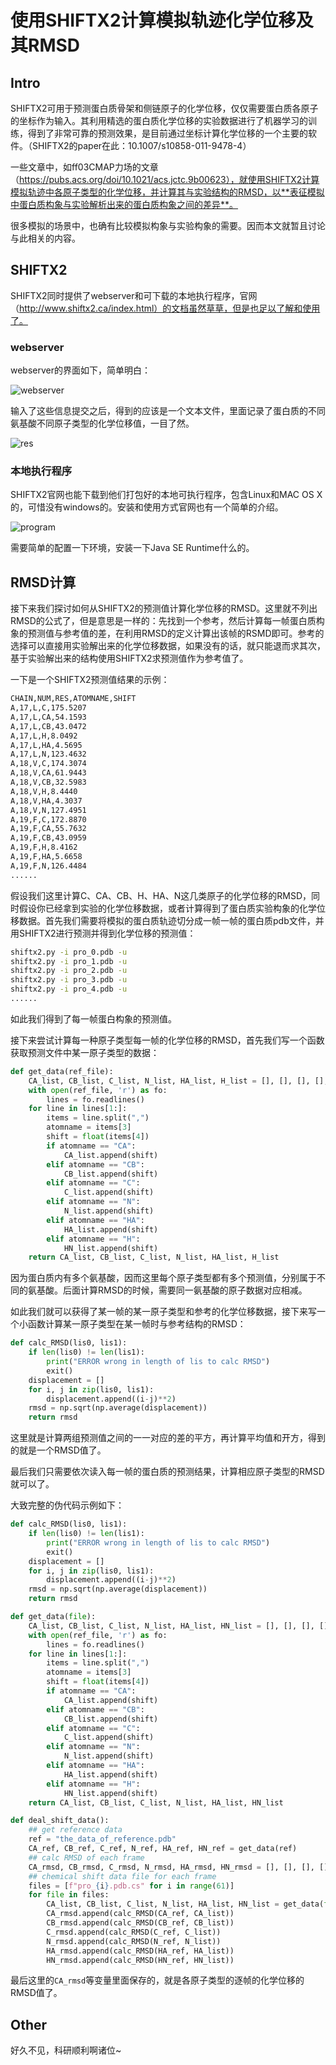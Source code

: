 # 使用SHIFTX2计算模拟轨迹化学位移及其RMSD

## Intro

SHIFTX2可用于预测蛋白质骨架和侧链原子的化学位移，仅仅需要蛋白质各原子的坐标作为输入。其利用精选的蛋白质化学位移的实验数据进行了机器学习的训练，得到了非常可靠的预测效果，是目前通过坐标计算化学位移的一个主要的软件。（SHIFTX2的paper在此：10.1007/s10858-011-9478-4）

一些文章中，如ff03CMAP力场的文章（https://pubs.acs.org/doi/10.1021/acs.jctc.9b00623），就使用SHIFTX2计算模拟轨迹中各原子类型的化学位移，并计算其与实验结构的RMSD，以**表征模拟中蛋白质构象与实验解析出来的蛋白质构象之间的差异**。

很多模拟的场景中，也确有比较模拟构象与实验构象的需要。因而本文就暂且讨论与此相关的内容。



## SHIFTX2

SHIFTX2同时提供了webserver和可下载的本地执行程序，官网（http://www.shiftx2.ca/index.html）的文档虽然草草，但是也足以了解和使用了。

### webserver

webserver的界面如下，简单明白：

![webserver](0.png)

输入了这些信息提交之后，得到的应该是一个文本文件，里面记录了蛋白质的不同氨基酸不同原子类型的化学位移值，一目了然。

![res](ins6.png)



### 本地执行程序

SHIFTX2官网也能下载到他们打包好的本地可执行程序，包含Linux和MAC OS X的，可惜没有windows的。安装和使用方式官网也有一个简单的介绍。

![program](1.png)

需要简单的配置一下环境，安装一下Java SE Runtime什么的。



## RMSD计算

接下来我们探讨如何从SHIFTX2的预测值计算化学位移的RMSD。这里就不列出RMSD的公式了，但是意思是一样的：先找到一个参考，然后计算每一帧蛋白质构象的预测值与参考值的差，在利用RMSD的定义计算出该帧的RSMD即可。参考的选择可以直接用实验解出来的化学位移数据，如果没有的话，就只能退而求其次，基于实验解出来的结构使用SHIFTX2求预测值作为参考值了。

一下是一个SHIFTX2预测值结果的示例：

```txt
CHAIN,NUM,RES,ATOMNAME,SHIFT
A,17,L,C,175.5207
A,17,L,CA,54.1593
A,17,L,CB,43.0472
A,17,L,H,8.0492
A,17,L,HA,4.5695
A,17,L,N,123.4632
A,18,V,C,174.3074
A,18,V,CA,61.9443
A,18,V,CB,32.5983
A,18,V,H,8.4440
A,18,V,HA,4.3037
A,18,V,N,127.4951
A,19,F,C,172.8870
A,19,F,CA,55.7632
A,19,F,CB,43.0959
A,19,F,H,8.4162
A,19,F,HA,5.6658
A,19,F,N,126.4484
......
```

假设我们这里计算C、CA、CB、H、HA、N这几类原子的化学位移的RMSD，同时假设你已经拿到实验的化学位移数据，或者计算得到了蛋白质实验构象的化学位移数据。首先我们需要将模拟的蛋白质轨迹切分成一帧一帧的蛋白质pdb文件，并用SHIFTX2进行预测并得到化学位移的预测值：

```bash
shiftx2.py -i pro_0.pdb -u
shiftx2.py -i pro_1.pdb -u
shiftx2.py -i pro_2.pdb -u
shiftx2.py -i pro_3.pdb -u
shiftx2.py -i pro_4.pdb -u
......
```

如此我们得到了每一帧蛋白构象的预测值。

接下来尝试计算每一种原子类型每一帧的化学位移的RMSD，首先我们写一个函数获取预测文件中某一原子类型的数据：

```python
def get_data(ref_file):
    CA_list, CB_list, C_list, N_list, HA_list, H_list = [], [], [], [], [], []
    with open(ref_file, 'r') as fo:
        lines = fo.readlines()
    for line in lines[1:]:
        items = line.split(",")
        atomname = items[3]
        shift = float(items[4])
        if atomname == "CA":
            CA_list.append(shift)
        elif atomname == "CB":
            CB_list.append(shift)
        elif atomname == "C":
            C_list.append(shift)
        elif atomname == "N":
            N_list.append(shift)
        elif atomname == "HA":
            HA_list.append(shift)
        elif atomname == "H":
            HN_list.append(shift)
    return CA_list, CB_list, C_list, N_list, HA_list, H_list
```

因为蛋白质内有多个氨基酸，因而这里每个原子类型都有多个预测值，分别属于不同的氨基酸。后面计算RMSD的时候，需要同一氨基酸的原子数据对应相减。

如此我们就可以获得了某一帧的某一原子类型和参考的化学位移数据，接下来写一个小函数计算某一原子类型在某一帧时与参考结构的RMSD：

```python
def calc_RMSD(lis0, lis1):
    if len(lis0) != len(lis1):
        print("ERROR wrong in length of lis to calc RMSD")
        exit()
    displacement = []
    for i, j in zip(lis0, lis1):
        displacement.append((i-j)**2)
    rmsd = np.sqrt(np.average(displacement))
    return rmsd
```

这里就是计算两组预测值之间的一一对应的差的平方，再计算平均值和开方，得到的就是一个RMSD值了。

最后我们只需要依次读入每一帧的蛋白质的预测结果，计算相应原子类型的RMSD就可以了。

大致完整的伪代码示例如下：

```python
def calc_RMSD(lis0, lis1):
    if len(lis0) != len(lis1):
        print("ERROR wrong in length of lis to calc RMSD")
        exit()
    displacement = []
    for i, j in zip(lis0, lis1):
        displacement.append((i-j)**2)
    rmsd = np.sqrt(np.average(displacement))
    return rmsd

def get_data(file):
    CA_list, CB_list, C_list, N_list, HA_list, HN_list = [], [], [], [], [], []
    with open(ref_file, 'r') as fo:
        lines = fo.readlines()
    for line in lines[1:]:
        items = line.split(",")
        atomname = items[3]
        shift = float(items[4])
        if atomname == "CA":
            CA_list.append(shift)
        elif atomname == "CB":
            CB_list.append(shift)
        elif atomname == "C":
            C_list.append(shift)
        elif atomname == "N":
            N_list.append(shift)
        elif atomname == "HA":
            HA_list.append(shift)
        elif atomname == "H":
            HN_list.append(shift)
    return CA_list, CB_list, C_list, N_list, HA_list, HN_list

def deal_shift_data():
    ## get reference data
    ref = "the_data_of_reference.pdb"
    CA_ref, CB_ref, C_ref, N_ref, HA_ref, HN_ref = get_data(ref)
	## calc RMSD of each frame
    CA_rmsd, CB_rmsd, C_rmsd, N_rmsd, HA_rmsd, HN_rmsd = [], [], [], [], [], []
    ## chemical shift data file for each frame
    files = [f"pro_{i}.pdb.cs" for i in range(61)]
    for file in files:
        CA_list, CB_list, C_list, N_list, HA_list, HN_list = get_data(file)
        CA_rmsd.append(calc_RMSD(CA_ref, CA_list))
        CB_rmsd.append(calc_RMSD(CB_ref, CB_list))
        C_rmsd.append(calc_RMSD(C_ref, C_list))
        N_rmsd.append(calc_RMSD(N_ref, N_list))
        HA_rmsd.append(calc_RMSD(HA_ref, HA_list))
        HN_rmsd.append(calc_RMSD(HN_ref, HN_list))
```

最后这里的`CA_rmsd`等变量里面保存的，就是各原子类型的逐帧的化学位移的RMSD值了。



## Other

好久不见，科研顺利啊诸位~







